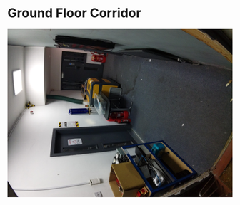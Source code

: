 # Ground Floor Corridor

[![todo](./images/ground_floor_corridor.jpg)](./images/ground_floor_corridor.jpg)
